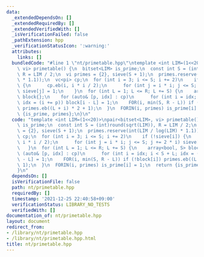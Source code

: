 ```yaml
---
data:
  _extendedDependsOn: []
  _extendedRequiredBy: []
  _extendedVerifiedWith: []
  _isVerificationFailed: false
  _pathExtension: hpp
  _verificationStatusIcon: ':warning:'
  attributes:
    links: []
  bundledCode: "#line 1 \"nt/primetable.hpp\"\ntemplate <int LIM=(1<<20)>\npair<bitset<LIM>,\
    \ vi> primetable() {\n  bitset<LIM> is_prime;\n  const int S = (int)round(sqrt(LIM)),\
    \ R = LIM / 2;\n  vi primes = {2}, sieve(S + 1);\n  primes.reserve(int(LIM / log(LIM)\
    \ * 1.1));\n  vc<pi> cp;\n  for (int i = 3; i <= S; i += 2)\n    if (!sieve[i])\
    \ {\n      cp.eb(i, i * i / 2);\n      for (int j = i * i; j <= S; j += 2 * i)\
    \ sieve[j] = 1;\n    }\n  for (int L = 1; L <= R; L += S) {\n    array<bool, S>\
    \ block{};\n    for (auto& [p, idx] : cp)\n      for (int i = idx; i < S + L;\
    \ idx = (i += p)) block[i - L] = 1;\n    FOR(i, min(S, R - L)) if (!block[i])\
    \ primes.eb((L + i) * 2 + 1);\n  }\n  FORIN(i, primes) is_prime[i] = 1;\n  return\
    \ {is_prime, primes};\n}\n"
  code: "template <int LIM=(1<<20)>\npair<bitset<LIM>, vi> primetable() {\n  bitset<LIM>\
    \ is_prime;\n  const int S = (int)round(sqrt(LIM)), R = LIM / 2;\n  vi primes\
    \ = {2}, sieve(S + 1);\n  primes.reserve(int(LIM / log(LIM) * 1.1));\n  vc<pi>\
    \ cp;\n  for (int i = 3; i <= S; i += 2)\n    if (!sieve[i]) {\n      cp.eb(i,\
    \ i * i / 2);\n      for (int j = i * i; j <= S; j += 2 * i) sieve[j] = 1;\n \
    \   }\n  for (int L = 1; L <= R; L += S) {\n    array<bool, S> block{};\n    for\
    \ (auto& [p, idx] : cp)\n      for (int i = idx; i < S + L; idx = (i += p)) block[i\
    \ - L] = 1;\n    FOR(i, min(S, R - L)) if (!block[i]) primes.eb((L + i) * 2 +\
    \ 1);\n  }\n  FORIN(i, primes) is_prime[i] = 1;\n  return {is_prime, primes};\n\
    }\n"
  dependsOn: []
  isVerificationFile: false
  path: nt/primetable.hpp
  requiredBy: []
  timestamp: '2021-12-25 22:40:58+09:00'
  verificationStatus: LIBRARY_NO_TESTS
  verifiedWith: []
documentation_of: nt/primetable.hpp
layout: document
redirect_from:
- /library/nt/primetable.hpp
- /library/nt/primetable.hpp.html
title: nt/primetable.hpp
---
```

